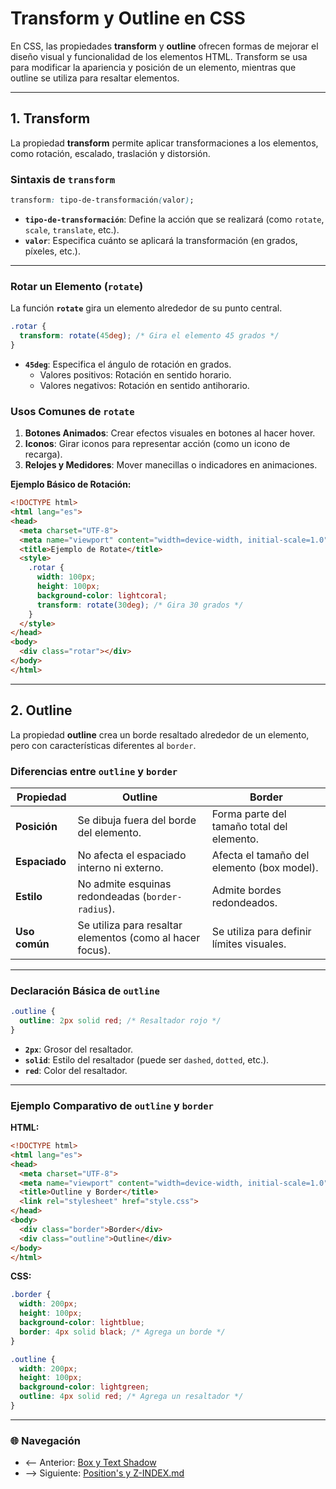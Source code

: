 # **Transform y Outline en CSS**

En CSS, las propiedades **transform** y **outline** ofrecen formas de mejorar el diseño visual y funcionalidad de los elementos HTML. Transform se usa para modificar la apariencia y posición de un elemento, mientras que outline se utiliza para resaltar elementos.

---

## **1. Transform**

La propiedad **transform** permite aplicar transformaciones a los elementos, como rotación, escalado, traslación y distorsión.

### **Sintaxis de `transform`**

```css
transform: tipo-de-transformación(valor);
```

- **`tipo-de-transformación`**: Define la acción que se realizará (como `rotate`, `scale`, `translate`, etc.).
- **`valor`**: Especifica cuánto se aplicará la transformación (en grados, píxeles, etc.).

---

### **Rotar un Elemento (`rotate`)**

La función **`rotate`** gira un elemento alrededor de su punto central.

```css
.rotar {
  transform: rotate(45deg); /* Gira el elemento 45 grados */
}
```

- **`45deg`**: Especifica el ángulo de rotación en grados.  
  - Valores positivos: Rotación en sentido horario.  
  - Valores negativos: Rotación en sentido antihorario.

### **Usos Comunes de `rotate`**

1. **Botones Animados**: Crear efectos visuales en botones al hacer hover.
2. **Iconos**: Girar iconos para representar acción (como un icono de recarga).
3. **Relojes y Medidores**: Mover manecillas o indicadores en animaciones.

**Ejemplo Básico de Rotación:**

```html
<!DOCTYPE html>
<html lang="es">
<head>
  <meta charset="UTF-8">
  <meta name="viewport" content="width=device-width, initial-scale=1.0">
  <title>Ejemplo de Rotate</title>
  <style>
    .rotar {
      width: 100px;
      height: 100px;
      background-color: lightcoral;
      transform: rotate(30deg); /* Gira 30 grados */
    }
  </style>
</head>
<body>
  <div class="rotar"></div>
</body>
</html>
```

---

## **2. Outline**

La propiedad **outline** crea un borde resaltado alrededor de un elemento, pero con características diferentes al `border`.

### **Diferencias entre `outline` y `border`**

| **Propiedad**  | **Outline**                                                | **Border**                               |
|-----------------|-----------------------------------------------------------|------------------------------------------|
| **Posición**    | Se dibuja fuera del borde del elemento.                   | Forma parte del tamaño total del elemento. |
| **Espaciado**   | No afecta el espaciado interno ni externo.                | Afecta el tamaño del elemento (box model). |
| **Estilo**      | No admite esquinas redondeadas (`border-radius`).          | Admite bordes redondeados.                |
| **Uso común**   | Se utiliza para resaltar elementos (como al hacer focus). | Se utiliza para definir límites visuales. |

---

### **Declaración Básica de `outline`**

```css
.outline {
  outline: 2px solid red; /* Resaltador rojo */
}
```

- **`2px`**: Grosor del resaltador.  
- **`solid`**: Estilo del resaltador (puede ser `dashed`, `dotted`, etc.).  
- **`red`**: Color del resaltador.

---

### **Ejemplo Comparativo de `outline` y `border`**

**HTML:**

```html
<!DOCTYPE html>
<html lang="es">
<head>
  <meta charset="UTF-8">
  <meta name="viewport" content="width=device-width, initial-scale=1.0">
  <title>Outline y Border</title>
  <link rel="stylesheet" href="style.css">
</head>
<body>
  <div class="border">Border</div>
  <div class="outline">Outline</div>
</body>
</html>
```

**CSS:**

```css
.border {
  width: 200px;
  height: 100px;
  background-color: lightblue;
  border: 4px solid black; /* Agrega un borde */
}

.outline {
  width: 200px;
  height: 100px;
  background-color: lightgreen;
  outline: 4px solid red; /* Agrega un resaltador */
}
```

---

### 🌐 Navegación

- <-- Anterior: [Box y Text Shadow](Box%20y%20Text%20Shadow.md)  
- --> Siguiente: [Position's y Z-INDEX.md](Position's%20y%20Z-INDEX.md)  
